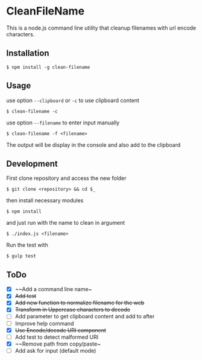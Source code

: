 # CleanFileName

This is a node.js command line utility that cleanup filenames with url encode characters.
## Installation

    $ npm install -g clean-filename

## Usage

use option `--clipboard` or `-c` to use clipboard content

    $ clean-filename -c

use option `--filename` to enter input manually

    $ clean-filename -f <filename>

The output will be display in the console and also add to the clipboard

## Development
First clone repository and access the new folder

    $ git clone <repository> && cd $_

then install necessary modules

    $ npm install

and just run with the name to clean in argument

    $ ./index.js <filename>

Run the test with

    $ gulp test

## ToDo

- [X] ~~Add a command line name~
- [X] ~~Add test~~
- [X] ~~Add new function to normalize filename for the web~~
- [X] ~~Transform in Uppercase characters to decode~~
- [ ] Add parameter to get clipboard content and add to after
- [ ] Improve help command
- [X] ~~Use Encode/decode URI component~~
- [ ] Add test to detect malformed URI
- [X] ~~Remove path from copy/paste~
- [ ] Add ask for input (default mode)
